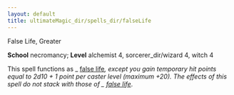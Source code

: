 ```yaml
---
layout: default
title: ultimateMagic_dir/spells_dir/falseLife
---
```

False Life, Greater

**School** necromancy; **Level** alchemist 4, sorcerer_dir/wizard 4, witch 4

This spell functions as _ [false life](../../spells_dir/falseLife#_false-life)_, except you gain temporary hit points equal to 2d10 + 1 point per caster level (maximum +20). The effects of this spell do not stack with those of _ [false life](../../spells_dir/falseLife#_false-life)_.

